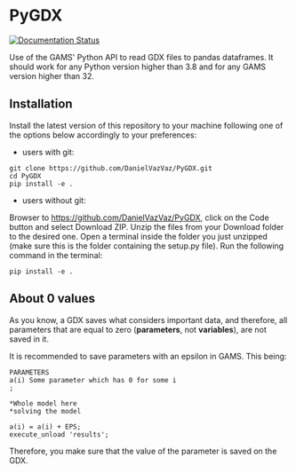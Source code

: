 # PyGDX

[![Documentation Status](https://readthedocs.org/projects/pygdx-docs/badge/?version=latest)](https://pygdx-docs.readthedocs.io/en/latest/?badge=latest)

Use of the GAMS' Python API to read GDX files to pandas dataframes. It should work for any Python version higher than 3.8 and for any GAMS version higher than 32.

## Installation

Install the latest version of this repository to your machine following one of the options below accordingly to your preferences:

- users with git:

```
git clone https://github.com/DanielVazVaz/PyGDX.git
cd PyGDX
pip install -e .
```

- users without git:

Browser to https://github.com/DanielVazVaz/PyGDX, click on the Code button and select Download ZIP. Unzip the files from your Download folder to the desired one. Open a terminal inside the folder you just unzipped (make sure this is the folder containing the setup.py file). Run the following command in the terminal:

```
pip install -e .
```

## About 0 values

As you know, a GDX saves what considers important data, and therefore, all parameters that are equal to zero (**parameters**, not **variables**), are not saved in it.

It is recommended to save parameters with an epsilon in GAMS. This being:

```gams
PARAMETERS
a(i) Some parameter which has 0 for some i
;

*Whole model here
*solving the model

a(i) = a(i) + EPS;
execute_unload 'results';
```

Therefore, you make sure that the value of the parameter is saved on the GDX.
